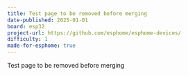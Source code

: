 ```yaml
---
title: Test page to be removed before merging
date-published: 2025-01-01
board: esp32
project-url: https://github.com/esphome/esphome-devices/
difficulty: 1
made-for-esphome: true
---
```


Test page to be removed before merging
